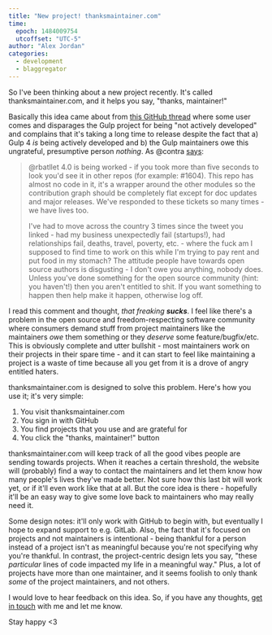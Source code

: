 ```yaml
---
title: "New project! thanksmaintainer.com"
time:
  epoch: 1484009754
  utcoffset: "UTC-5"
author: "Alex Jordan"
categories:
  - development
  - blaggregator
---
```


So I've been thinking about a new project recently. It's called thanksmaintainer.com, and it helps you say, "thanks, maintainer!"

Basically this idea came about from [this GitHub thread][1] where some user comes and disparages the Gulp project for being "not actively developed" and complains that it's taking a long time to release despite the fact that a) Gulp 4 _is_ being actively developed and b) the Gulp maintainers owe this ungrateful, presumptive person _nothing_. As @contra [says][2]:

> @rbatllet 4.0 is being worked - if you took more than five seconds to look you'd see it in other repos (for example: #1604). This repo has almost no code in it, it's a wrapper around the other modules so the contribution graph should be completely flat except for doc updates and major releases. We've responded to these tickets so many times - we have lives too.
>
> I've had to move across the country 3 times since the tweet you linked - had my business unexpectedly fail (startups!), had relationships fail, deaths, travel, poverty, etc. - where the fuck am I supposed to find time to work on this while I'm trying to pay rent and put food in my stomach? The attitude people have towards open source authors is disgusting - I don't owe you anything, nobody does. Unless you've done something for the open source community (hint: you haven't!) then you aren't entitled to shit. If you want something to happen then help make it happen, otherwise log off.

I read this comment and thought, _that freaking **sucks**_. I feel like there's a problem in the open source and freedom-respecting software community where consumers demand stuff from project maintainers like the maintainers _owe_ them something or they _deserve_ some feature/bugfix/etc. This is obviously complete and utter bullshit - most maintainers work on their projects in their spare time - and it can start to feel like maintaining a project is a waste of time because all you get from it is a drove of angry entitled haters.

thanksmaintainer.com is designed to solve this problem. Here's how you use it; it's very simple:

1. You visit thanksmaintainer.com
2. You sign in with GitHub
3. You find projects that you use and are grateful for
4. You click the "thanks, maintainer!" button

thanksmaintainer.com will keep track of all the good vibes people are sending towards projects. When it reaches a certain threshold, the website will (probably) find a way to contact the maintainers and let them know how many people's lives they've made better. Not sure how this last bit will work yet, or if it'll even work like that at all. But the core idea is there - hopefully it'll be an easy way to give some love back to maintainers who may really need it.

Some design notes: it'll only work with GitHub to begin with, but eventually I hope to expand support to e.g. GitLab. Also, the fact that it's focused on projects and not maintainers is intentional - being thankful for a person instead of a project isn't as meaningful because you're not specifying why you're thankful. In contrast, the project-centric design lets you say, "these _particular_ lines of code impacted my life in a meaningful way." Plus, a lot of projects have more than one maintainer, and it seems foolish to only thank _some_ of the project maintainers, and not others.

I would love to hear feedback on this idea. So, if you have any thoughts, [get in touch][3] with me and let me know.

Stay happy <3

 [1]: https://github.com/gulpjs/gulp/issues/1806
 [2]: https://github.com/gulpjs/gulp/issues/1806#issuecomment-247416856
 [3]: /contact
